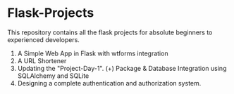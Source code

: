 # Flask-Projects
This repository contains all the flask projects for absolute beginners to experienced developers.

1. A Simple Web App in Flask with wtforms integration
2. A URL Shortener
3. Updating the "Project-Day-1". (+) Package & Database Integration using SQLAlchemy and SQLite
4. Designing a complete authentication and authorization system.
